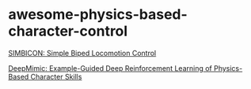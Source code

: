 # awesome-physics-based-character-control
[SIMBICON: Simple Biped Locomotion Control](https://www.cs.sfu.ca/~kkyin/papers/Yin_SIG07.pdf)

[DeepMimic: Example-Guided Deep Reinforcement Learning of Physics-Based Character Skills](https://github.com/xbpeng/DeepMimic)
